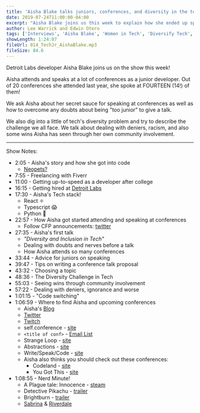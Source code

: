 ```yaml
---
title: 'Aisha Blake talks juniors, conferences, and diversity in the tech industry'
date: 2019-07-24T11:00:00-04:00
excerpt: "Aisha Blake joins us this week to explain how she ended up speaking at 14 conferences this past year as a junior developer, as well as starting a few of her own."
author: Lee Warrick and Edwin Otero
tags: ['Interviews', 'Aisha Blake', 'Women in Tech', 'Diversify Tech', 'Conferences']
showLength: 1:24:07
fileUrl: 014_TechJr_AishaBlake.mp3
fileSize: 84.6
---
```

Detroit Labs developer Aisha Blake joins us on the show this week!

Aisha attends and speaks at a lot of conferences as a junior developer. Out of 20 conferences she attended last year, she spoke at FOURTEEN (14!) of them!

We ask Aisha about her secret sauce for speaking at conferences as well as how to overcome any doubts about being "too junior" to give a talk.

We also dig into a little of tech's diversity problem and try to describe the challenge we all face. We talk about dealing with deniers, racism, and also some wins Aisha has seen through her own community involvement.

***
Show Notes:
* 2:05 - Aisha's story and how she got into code
  * [Neopets?](http://www.neopets.com/)
* 7:55 - Freelancing with Fiverr
* 11:00 - Getting up-to-speed as a developer after college
* 16:15 - Getting hired at [Detroit Labs](https://www.detroitlabs.com/)
* 17:30 - Aisha's Tech stack!
  * React ⚛️
  * Typescript 😱
  * Python 🐍
* 22:57 - How Aisha got started attending and speaking at conferences
  * Follow CFP announcements: [twitter](https://twitter.com/cfp_land)
* 27:35 - Aisha's first talk
  * _"Diversity and Inclusion in Tech"_
  * Dealing with doubts and nerves before a talk
  * How Aisha attends so many conferences
* 33:44 - Advice for juniors on speaking
* 39:47 - Tips on writing a conference talk proposal
* 43:32 - Choosing a topic
* 48:36 - The Diversity Challenge in Tech
* 55:03 - Seeing wins through community involvement
* 57:22 - Dealing with deniers, ignorance and worse
* 1:01:15 - "Code switching"
* 1:06:59 - Where to find Aisha and upcoming conferences
  * Aisha's [Blog](https://aisha.codes/)
  * [Twitter](https://twitter.com/AishaBlake)
  * [Twitch](https://www.twitch.tv/epsilonx2)
  * self.conference - [site](https://selfconference.org/)
  * `<title of conf>` - [Email List](http://eepurl.com/gui7Zn)
  * Strange Loop - [site](https://www.thestrangeloop.com/)
  * Abstractions - [site](https://abstractions.io/0)
  * Write/Speak/Code - [site](https://www.writespeakcode.com/#conference)
  * Aisha also thinks you should check out these conferences:
    * Codeland - [site](https://codelandconf.com/)
    * You Got This - [site](https://yougotthis.io/)
* 1:08:55 - Nerd Minute!
  * A Plague tale: Innocence - [steam](https://store.steampowered.com/app/752590/A_Plague_Tale_Innocence/)
  * Detective Pikachu - [trailer](https://www.youtube.com/watch?v=1roy4o4tqQM)
  * Brightburn - [trailer](https://www.youtube.com/watch?v=oD1vbhicJUY)
  * [Sabrina](https://www.netflix.com/title/80223989) & [Riverdale](https://www.netflix.com/title/80133311)